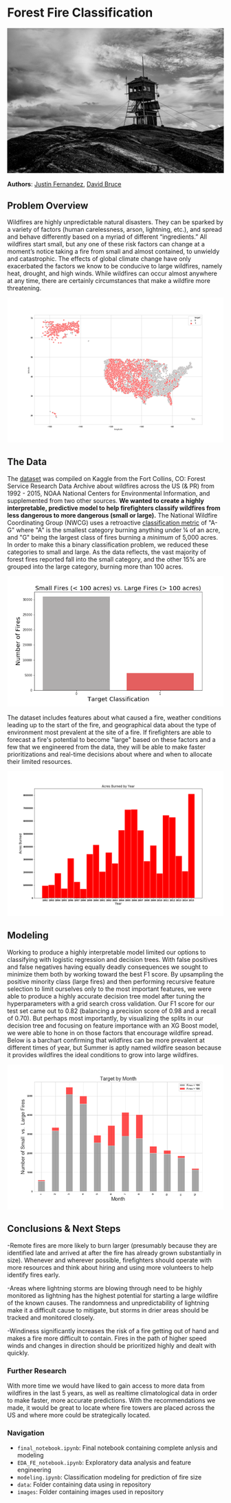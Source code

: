 # Forest Fire Classification

![img](./images/fire_tower.jpg)

**Authors**: [Justin Fernandez](mailto:justin_miguel_fernandez@gmail.com), [David Bruce](mailto:david.bruce14@gmail.com)


## Problem Overview
Wildfires are highly unpredictable natural disasters. They can be sparked by a variety of factors (human carelessness, arson, lightning, etc.), and spread and behave differently based on a myriad of different “ingredients.” All wildfires start small, but any one of these risk factors can change at a moment’s notice taking a fire from small and almost contained, to unwieldy and catastrophic. The effects of global climate change have only exacerbated the factors we know to be conducive to large wildfires, namely heat, drought, and high winds. While wildfires can occur almost anywhere at any time, there are certainly circumstances that make a wildfire more threatening.

![img](./images/fire_map.png)

## The Data
The [dataset](https://www.kaggle.com/capcloudcoder/us-wildfire-data-plus-other-attributes) was compiled on Kaggle from the Fort Collins, CO: Forest Service Research Data Archive about wildfires across the US (& PR) from 1992 - 2015, NOAA National Centers for Environmental Information, and supplemented from two other sources. **We wanted to create a highly interpretable, predictive model to help firefighters classify wildfires from less dangerous to more dangerous (small or large).** The National Wildfire Coordinating Group (NWCG) uses a retroactive [classification metric](https://www.nwcg.gov/term/glossary/size-class-of-fire#:~:text=As%20to%20size%20of%20wildfire,one%2Dfourth%20acre%20or%20less%3B&text=Class%20F%20%2D%201%2C000%20acres%20or,G%20%2D%205%2C000%20acres%20or%20more) of "A-G" where "A" is the smallest category burning anything under ¼ of an acre, and "G" being the largest class of fires burning a *minimum* of 5,000 acres. In order to make this a binary classification problem, we reduced these categories to small and large. As the data reflects, the vast majority of forest fires reported fall into the small category, and the other 15% are grouped into the large category, burning more than 100 acres.

![img](./images/class_imbalance.png)


The dataset includes features about what caused a fire, weather conditions leading up to the start of the fire, and geographical data about the type of environment most prevalent at the site of a fire. If firefighters are able to forecast a fire's potential to become "large" based on these factors and a few that we engineered from the data, they will be able to make faster prioritizations and real-time decisions about where and when to allocate their limited resources.

![img](./images/acres_by_year.png)

## Modeling
Working to produce a highly interpretable model limited our options to classifying with logistic regression and decision trees. With false positives and false negatives having equally deadly consequences we sought to minimize them both by working toward the best F1 score. By upsampling the positive minority class (large fires) and then performing recursive feature selection to limit ourselves only to the most important features, we were able to produce a highly accurate decision tree model after tuning the hyperparameters with a grid search cross validation. Our F1 score for our test set came out to 0.82 (balancing a precision score of 0.98 and a recall of 0.70). But perhaps most importantly, by visualizing the splits in our decision tree and focusing on feature importance with an XG Boost model, we were able to hone in on those factors that encourage wildfire spread. Below is a barchart confirming that wildfires can be more prevalent at different times of year, but Summer is aptly named wildfire season because it provides wildfires the ideal conditions to grow into large wildfires.

![img](./images/fires_by_month.png)

## Conclusions & Next Steps
-Remote fires are more likely to burn larger (presumably because they are identified late and arrived at after the fire has already grown substantially in size). Whenever and wherever possible, firefighters should operate with more resources and think about hiring and using more volunteers to help identify fires early.
	
-Areas where lightning storms are blowing through need to be highly monitored as lightning has the highest potential for starting a large wildfire of the known causes. The randomness and unpredictability of lightning make it a difficult cause to mitigate, but storms in drier areas should be tracked and monitored closely.
	
-Windiness significantly increases the risk of a fire getting out of hand and makes a fire more difficult to contain. Fires in the path of higher speed winds and changes in direction should be prioritized highly and dealt with quickly.

### Further Research
With more time we would have liked to gain access to more data from wildfires in the last 5 years, as well as realtime climatological data in order to make faster, more accurate predictions. With the recommendations we made, it would be great to locate where fire towers are placed across the US and where more could be strategically located.
 

### Navigation
- `final_notebook.ipynb`: Final notebook containing complete anlysis and modeling
- `EDA_FE_notebook.ipynb`: Exploratory data analysis and feature engineering
- `modeling.ipynb`: Classification modeling for prediction of fire size
- `data`: Folder containing data using in repository
- `images`: Folder containing images used in repository
